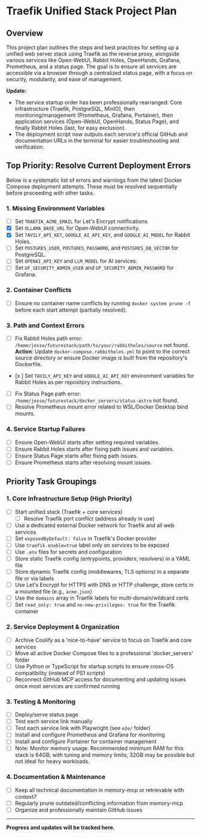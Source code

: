 # Traefik Unified Stack Project Plan

## Overview
This project plan outlines the steps and best practices for setting up a unified web server stack using Traefik as the reverse proxy, alongside various services like Open-WebUI, Rabbit Holes, OpenHands, Grafana, Prometheus, and a status page. The goal is to ensure all services are accessible via a browser through a centralized status page, with a focus on security, modularity, and ease of management.

**Update:**
- The service startup order has been professionally rearranged: Core infrastructure (Traefik, PostgreSQL, MinIO), then monitoring/management (Prometheus, Grafana, Portainer), then application services (Open-WebUI, OpenHands, Status Page), and finally Rabbit Holes (last, for easy exclusion).
- The deployment script now outputs each service's official GitHub and documentation URLs in the terminal for easier troubleshooting and verification.

## Top Priority: Resolve Current Deployment Errors
Below is a systematic list of errors and warnings from the latest Docker Compose deployment attempts. These must be resolved sequentially before proceeding with other tasks.

### 1. Missing Environment Variables
- [ ] Set `TRAEFIK_ACME_EMAIL` for Let's Encrypt notifications.
- [x] Set `OLLAMA_BASE_URL` for Open-WebUI connectivity.
- [x] Set `TAVILY_API_KEY`, `GOOGLE_AI_API_KEY`, and `GOOGLE_AI_MODEL` for Rabbit Holes.
- [ ] Set `POSTGRES_USER`, `POSTGRES_PASSWORD`, and `POSTGRES_DB_VECTOR` for PostgreSQL.
- [ ] Set `OPENAI_API_KEY` and `LLM_MODEL` for AI services.
- [ ] Set `GF_SECURITY_ADMIN_USER` and `GF_SECURITY_ADMIN_PASSWORD` for Grafana.

### 2. Container Conflicts
- [ ] Ensure no container name conflicts by running `docker system prune -f` before each start attempt (partially resolved).

### 3. Path and Context Errors
- [ ] Fix Rabbit Holes path error: `/home/jesse/futurestack/path/to/your/rabbitholes/source` not found. **Action**: Update `docker-compose.rabbitholes.yml` to point to the correct source directory or ensure Docker image is built from the repository's Dockerfile.
- [x ] Set `TAVILY_API_KEY` and `GOOGLE_AI_API_KEY` environment variables for Rabbit Holes as per repository instructions.
- [ ] Fix Status Page path error: `/home/jesse/futurestack/docker_servers/status-astro` not found.
- [ ] Resolve Prometheus mount error related to WSL/Docker Desktop bind mounts.

### 4. Service Startup Failures
- [ ] Ensure Open-WebUI starts after setting required variables.
- [ ] Ensure Rabbit Holes starts after fixing path issues and variables.
- [ ] Ensure Status Page starts after fixing path issues.
- [ ] Ensure Prometheus starts after resolving mount issues.

## Priority Task Groupings

### 1. Core Infrastructure Setup (High Priority)
- [ ] Start unified stack (Traefik + core services)
    - [ ] Resolve Traefik port conflict (address already in use)
- [ ] Use a dedicated external Docker network for Traefik and all web services
- [ ] Set `exposedByDefault: false` in Traefik's Docker provider
- [ ] Use `traefik.enable=true` label only on services to be exposed
- [ ] Use `.env` files for secrets and configuration
- [ ] Store static Traefik config (entrypoints, providers, resolvers) in a YAML file
- [ ] Store dynamic Traefik config (middlewares, TLS options) in a separate file or via labels
- [ ] Use Let's Encrypt for HTTPS with DNS or HTTP challenge, store certs in a mounted file (e.g., `acme.json`)
- [ ] Use the `domains` array in Traefik labels for multi-domain/wildcard certs
- [ ] Set `read_only: true` and `no-new-privileges: true` for the Traefik container

### 2. Service Deployment & Organization
- [ ] Archive Coolify as a 'nice-to-have' service to focus on Traefik and core services
- [ ] Move all active Docker Compose files to a professional 'docker_servers' folder
- [ ] Use Python or TypeScript for startup scripts to ensure cross-OS compatibility (instead of PS1 scripts)
- [ ] Reconnect GitHub MCP access for documenting and updating issues once most services are confirmed running

### 3. Testing & Monitoring
- [ ] Deploy/serve status page
- [ ] Test each service link manually
- [ ] Test each service link with Playwright (see `e2e/` folder)
- [ ] Install and configure Prometheus and Grafana for monitoring
- [ ] Install and configure Portainer for container management
- [ ] Note: Monitor memory usage. Recommended minimum RAM for this stack is 64GB; with tuning and memory limits, 32GB may be possible but not ideal for heavy workloads.

### 4. Documentation & Maintenance
- [ ] Keep all technical documentation in memory-mcp or retrievable with context7
- [ ] Regularly prune outdated/conflicting information from memory-mcp
- [ ] Organize and professionally maintain GitHub issues

---

**Progress and updates will be tracked here.**
